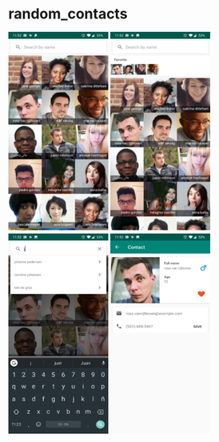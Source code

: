 # random_contacts

<img src="https://raw.githubusercontent.com/gedu/random_contacts/master/screens/contact_list.jpg" width="200" height="400"/>

<img src="https://raw.githubusercontent.com/gedu/random_contacts/master/screens/contact_list_fav.jpg" width="200" height="400"/>

<img src="https://raw.githubusercontent.com/gedu/random_contacts/master/screens/contact_filter.jpg" width="200" height="400"/>

<img src="https://raw.githubusercontent.com/gedu/random_contacts/master/screens/contact_detail.jpg" width="200" height="400"/>
